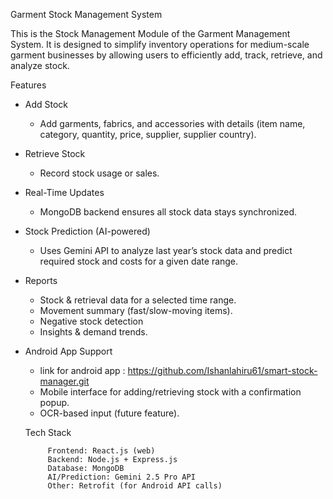 Garment Stock Management System 

This is the Stock Management Module of the Garment Management System. It is designed to simplify inventory operations for medium-scale garment businesses by allowing users to efficiently add, track, retrieve, and analyze stock.


 Features

* Add Stock

    * Add garments, fabrics, and accessories with details (item name, category, quantity, price, supplier, supplier country).

* Retrieve Stock

    * Record stock usage or sales.


* Real-Time Updates

    * MongoDB backend ensures all stock data stays synchronized.


* Stock Prediction (AI-powered)

    * Uses Gemini API to analyze last year’s stock data and predict required stock and costs for a given date range.

* Reports

    * Stock & retrieval data for a selected time range.
    * Movement summary (fast/slow-moving items).
    * Negative stock detection 
    * Insights & demand trends.


* Android App Support     

    *  link for android app : https://github.com/Ishanlahiru61/smart-stock-manager.git
    * Mobile interface for adding/retrieving stock with a confirmation popup.
    * OCR-based input (future feature). 


   Tech Stack
                 
           Frontend: React.js (web)
           Backend: Node.js + Express.js
           Database: MongoDB
           AI/Prediction: Gemini 2.5 Pro API          
           Other: Retrofit (for Android API calls)
